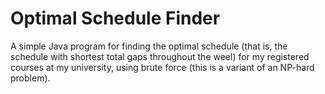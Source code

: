 # Optimal Schedule Finder

A simple Java program for finding the optimal schedule (that is, the schedule with shortest total gaps throughout the weel) for my registered courses at my university, using brute force (this is a variant of an NP-hard problem).